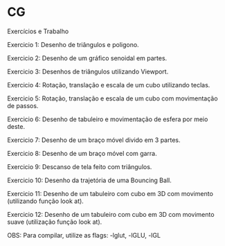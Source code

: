 # CG
Exercícios e Trabalho

Exercicio 1: Desenho de triângulos e poligono.

Exercicio 2: Desenho de um gráfico senoidal em partes.

Exercicio 3: Desenhos de triângulos utilizando Viewport.

Exercicio 4: Rotação, translação e escala de um cubo utilizando teclas.

Exercicio 5: Rotação, translação e escala de um cubo com movimentação de passos.

Exercicio 6: Desenho de tabuleiro e movimentação de esfera por meio deste.

Exercicio 7: Desenho de um braço móvel divido em 3 partes.

Exercicio 8: Desenho de um braço móvel com garra.

Exercicio 9: Descanso de tela feito com triângulos.

Exercicio 10: Desenho da trajetória de uma Bouncing Ball.

Exercicio 11: Desenho de um tabuleiro com cubo em 3D com movimento (utilizando função look at).

Exercicio 12: Desenho de um tabuleiro com cubo em 3D com movimento suave (utilização função look at).

OBS: Para compilar, utilize as flags: -lglut, -lGLU, -lGL
